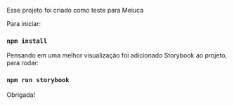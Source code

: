 Esse projeto foi criado como teste para Meiuca


Para iniciar:

### `npm install`

Pensando em uma melhor visualização foi adicionado Storybook ao projeto, para rodar:

### `npm run storybook`


Obrigada!